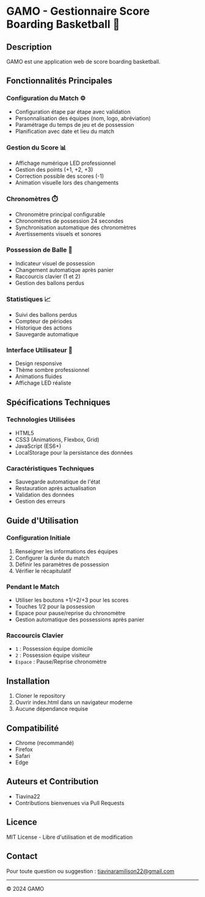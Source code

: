 # GAMO - Gestionnaire Score Boarding Basketball 🏀

## Description
GAMO est une application web de score boarding basketball.

## Fonctionnalités Principales

### Configuration du Match ⚙️
- Configuration étape par étape avec validation
- Personnalisation des équipes (nom, logo, abréviation)
- Paramétrage du temps de jeu et de possession
- Planification avec date et lieu du match

### Gestion du Score 📊
- Affichage numérique LED professionnel
- Gestion des points (+1, +2, +3)
- Correction possible des scores (-1)
- Animation visuelle lors des changements

### Chronomètres ⏱️
- Chronomètre principal configurable
- Chronomètres de possession 24 secondes
- Synchronisation automatique des chronomètres
- Avertissements visuels et sonores

### Possession de Balle 🏀
- Indicateur visuel de possession
- Changement automatique après panier
- Raccourcis clavier (1 et 2)
- Gestion des ballons perdus

### Statistiques 📈
- Suivi des ballons perdus
- Compteur de périodes
- Historique des actions
- Sauvegarde automatique

### Interface Utilisateur 🎯
- Design responsive
- Thème sombre professionnel
- Animations fluides
- Affichage LED réaliste

## Spécifications Techniques

### Technologies Utilisées
- HTML5
- CSS3 (Animations, Flexbox, Grid)
- JavaScript (ES6+)
- LocalStorage pour la persistance des données

### Caractéristiques Techniques
- Sauvegarde automatique de l'état
- Restauration après actualisation
- Validation des données
- Gestion des erreurs

## Guide d'Utilisation

### Configuration Initiale
1. Renseigner les informations des équipes
2. Configurer la durée du match
3. Définir les paramètres de possession
4. Vérifier le récapitulatif

### Pendant le Match
- Utiliser les boutons +1/+2/+3 pour les scores
- Touches 1/2 pour la possession
- Espace pour pause/reprise du chronomètre
- Gestion automatique des possessions après panier

### Raccourcis Clavier
- `1` : Possession équipe domicile
- `2` : Possession équipe visiteur
- `Espace` : Pause/Reprise chronomètre

## Installation
1. Cloner le repository
2. Ouvrir index.html dans un navigateur moderne
3. Aucune dépendance requise

## Compatibilité
- Chrome (recommandé)
- Firefox
- Safari
- Edge

## Auteurs et Contribution
- Tiavina22
- Contributions bienvenues via Pull Requests

## Licence
MIT License - Libre d'utilisation et de modification

## Contact
Pour toute question ou suggestion : tiavinaramilison22@gmail.com

---

© 2024 GAMO
